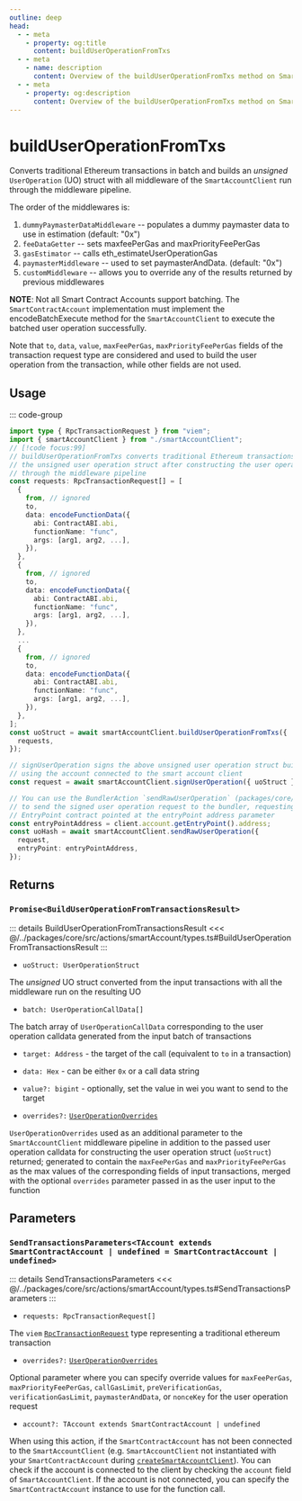 ```yaml
---
outline: deep
head:
  - - meta
    - property: og:title
      content: buildUserOperationFromTxs
  - - meta
    - name: description
      content: Overview of the buildUserOperationFromTxs method on SmartAccountClient
  - - meta
    - property: og:description
      content: Overview of the buildUserOperationFromTxs method on SmartAccountClient
---
```


# buildUserOperationFromTxs

Converts traditional Ethereum transactions in batch and builds an _unsigned_ `UserOperation` (UO) struct with all middleware of the `SmartAccountClient` run through the middleware pipeline.

The order of the middlewares is:

1.  `dummyPaymasterDataMiddleware` -- populates a dummy paymaster data to use in estimation (default: "0x")
2.  `feeDataGetter` -- sets maxfeePerGas and maxPriorityFeePerGas
3.  `gasEstimator` -- calls eth_estimateUserOperationGas
4.  `paymasterMiddleware` -- used to set paymasterAndData. (default: "0x")
5.  `customMiddleware` -- allows you to override any of the results returned by previous middlewares

**NOTE**: Not all Smart Contract Accounts support batching. The `SmartContractAccount` implementation must implement the encodeBatchExecute method for the `SmartAccountClient` to execute the batched user operation successfully.

Note that `to`, `data`, `value`, `maxFeePerGas`, `maxPriorityFeePerGas` fields of the transaction request type are considered and used to build the user operation from the transaction, while other fields are not used.

## Usage

::: code-group

```ts [example.ts]
import type { RpcTransactionRequest } from "viem";
import { smartAccountClient } from "./smartAccountClient";
// [!code focus:99]
// buildUserOperationFromTxs converts traditional Ethereum transactions in batch and returns
// the unsigned user operation struct after constructing the user operation struct
// through the middleware pipeline
const requests: RpcTransactionRequest[] = [
  {
    from, // ignored
    to,
    data: encodeFunctionData({
      abi: ContractABI.abi,
      functionName: "func",
      args: [arg1, arg2, ...],
    }),
  },
  {
    from, // ignored
    to,
    data: encodeFunctionData({
      abi: ContractABI.abi,
      functionName: "func",
      args: [arg1, arg2, ...],
    }),
  },
  ...
  {
    from, // ignored
    to,
    data: encodeFunctionData({
      abi: ContractABI.abi,
      functionName: "func",
      args: [arg1, arg2, ...],
    }),
  },
];
const uoStruct = await smartAccountClient.buildUserOperationFromTxs({
  requests,
});

// signUserOperation signs the above unsigned user operation struct built
// using the account connected to the smart account client
const request = await smartAccountClient.signUserOperation({ uoStruct });

// You can use the BundlerAction `sendRawUserOperation` (packages/core/src/actions/bundler/sendRawUserOperation.ts)
// to send the signed user operation request to the bundler, requesting the bundler to send the signed uo to the
// EntryPoint contract pointed at the entryPoint address parameter
const entryPointAddress = client.account.getEntryPoint().address;
const uoHash = await smartAccountClient.sendRawUserOperation({
  request,
  entryPoint: entryPointAddress,
});
```

## Returns

### `Promise<BuildUserOperationFromTransactionsResult>`

::: details BuildUserOperationFromTransactionsResult
<<< @/../packages/core/src/actions/smartAccount/types.ts#BuildUserOperationFromTransactionsResult
:::

- `uoStruct: UserOperationStruct`

The _unsigned_ UO struct converted from the input transactions with all the middleware run on the resulting UO

- `batch: UserOperationCallData[]`

The batch array of `UserOperationCallData` corresponding to the user operation calldata generated from the input batch of transactions

- `target: Address` - the target of the call (equivalent to `to` in a transaction)
- `data: Hex` - can be either `0x` or a call data string
- `value?: bigint` - optionally, set the value in wei you want to send to the target

- `overrides?:` [`UserOperationOverrides`](/packages/aa-core/smart-account-client/types/userOperationOverrides.md)

`UserOperationOverrides` used as an additional parameter to the `SmartAccountClient` middleware pipeline in addition to the passed user operation calldata for constructing the user operation struct (`uoStruct`) returned; generated to contain the `maxFeePerGas` and `maxPriorityFeePerGas` as the max values of the corresponding fields of input transactions, merged with the optional `overrides` parameter passed in as the user input to the function

## Parameters

### `SendTransactionsParameters<TAccount extends SmartContractAccount | undefined = SmartContractAccount | undefined>`

::: details SendTransactionsParameters
<<< @/../packages/core/src/actions/smartAccount/types.ts#SendTransactionsParameters
:::

- `requests: RpcTransactionRequest[]`

The `viem` [`RpcTransactionRequest`](https://viem.sh/docs/glossary/types#transactionrequest) type representing a traditional ethereum transaction

- `overrides?:` [`UserOperationOverrides`](/resources/types#UserOperationOverrides)

Optional parameter where you can specify override values for `maxFeePerGas`, `maxPriorityFeePerGas`, `callGasLimit`, `preVerificationGas`, `verificationGasLimit`, `paymasterAndData`, or `nonceKey` for the user operation request

- `account?: TAccount extends SmartContractAccount | undefined`

When using this action, if the `SmartContractAccount` has not been connected to the `SmartAccountClient` (e.g. `SmartAccountClient` not instantiated with your `SmartContractAccount` during [`createSmartAccountClient`](/packages/aa-core/smart-account-client/)). You can check if the account is connected to the client by checking the `account` field of `SmartAccountClient`. If the account is not connected, you can specify the `SmartContractAccount` instance to use for the function call.
